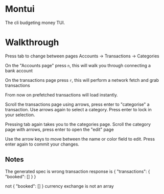 # Montui 

The cli budgeting money TUI.

# Walkthrough 

Press tab to change between pages
Accounts -> Transactions -> Categories

On the "Accounts page" press `n`, this will walk you through connecting a bank account

On the transactions page press `r`, this will perform a network fetch and grab transactions

From now on prefetched transactions will load instantly.

Scroll the transactions page using arrows, press enter to "categorise" a transaction. Use arrows again to select 
a category. Press enter to lock in your selection.

Pressing tab again takes you to the categories page.
Scroll the category page with arrows, press enter to open the "edit" page

Use the arrow keys to move between the name or color field to edit.
Press enter again to commit your changes.

## Notes

The generated spec is wrong
transaction response is 
{
    "transactions": {
        "booked": []
    }
}

not 
{
    "booked": []
}
currency exchange is not an array

